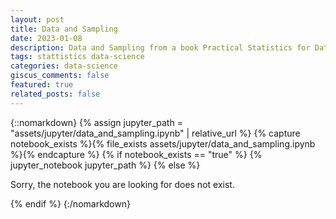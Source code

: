 ```yaml
---
layout: post
title: Data and Sampling 
date: 2023-01-08
description: Data and Sampling from a book Practical Statistics for Data Scientists 
tags: stattistics data-science
categories: data-science
giscus_comments: false
featured: true
related_posts: false
---
```


{::nomarkdown}
{% assign jupyter_path = "assets/jupyter/data_and_sampling.ipynb" | relative_url %}
{% capture notebook_exists %}{% file_exists assets/jupyter/data_and_sampling.ipynb %}{% endcapture %}
{% if notebook_exists == "true" %}
    {% jupyter_notebook jupyter_path %}
{% else %}
    <p>Sorry, the notebook you are looking for does not exist.</p>
{% endif %}
{:/nomarkdown}
